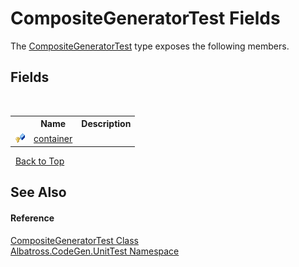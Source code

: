 # CompositeGeneratorTest Fields
 

The <a href="T_Albatross_CodeGen_UnitTest_CompositeGeneratorTest.md">CompositeGeneratorTest</a> type exposes the following members.


## Fields
&nbsp;<table><tr><th></th><th>Name</th><th>Description</th></tr><tr><td>![Protected field](media/protfield.gif "Protected field")</td><td><a href="F_Albatross_CodeGen_UnitTest_CompositeGeneratorTest_container.md">container</a></td><td /></tr></table>&nbsp;
<a href="#compositegeneratortest-fields">Back to Top</a>

## See Also


#### Reference
<a href="T_Albatross_CodeGen_UnitTest_CompositeGeneratorTest.md">CompositeGeneratorTest Class</a><br /><a href="N_Albatross_CodeGen_UnitTest.md">Albatross.CodeGen.UnitTest Namespace</a><br />